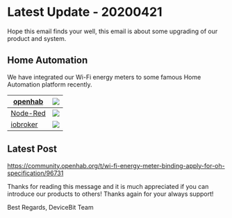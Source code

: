 # Latest Update - 20200421

Hope this email finds your well, this email is about some upgrading of our product and system.



## Home Automation

We have integrated our Wi-Fi energy meters to some famous Home Automation platform recently.





| [openhab](https://www.iammeter.com/doc/iammeter/openhab.html) | ![](https://leweidoc.oss-cn-hangzhou.aliyuncs.com/lewei50/img/iammeter/openhabwps8.jpg?x-oss-process=style/he600) |
| ------------------------------------------------------------ | ------------------------------------------------------------ |
| [Node-Red](https://www.iammeter.com/doc/iammeter/nodered.html) | ![](https://leweidoc.oss-cn-hangzhou.aliyuncs.com/lewei50/img/iammeter/noderedimage-20200402103854834.png?x-oss-process=style/he600) |
| [iobroker](https://www.iammeter.com/doc/iammeter/iobroker.html) | ![](https://leweidoc.oss-cn-hangzhou.aliyuncs.com/lewei50/img/iammeter/iobrokerimage-20200416183503571.png?x-oss-process=style/he600) |







## Latest Post

https://community.openhab.org/t/wi-fi-energy-meter-binding-apply-for-oh-specification/96731


Thanks for reading this message and it is much appreciated if you can introduce our products to others! Thanks again for your always support!

Best Regards,
DeviceBit Team

